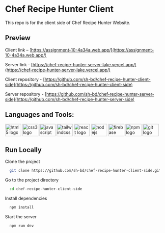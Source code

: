 # Chef Recipe Hunter Client
This repo is for the client side of Chef Recipe Hunter Website.

## Preview

Client link – [https://assignment-10-4a34a.web.app/](https://assignment-10-4a34a.web.app/)

Server link - [https://chef-recipe-hunter-server-lake.vercel.app/](https://chef-recipe-hunter-server-lake.vercel.app/)

Client repository - [https://github.com/sh-bd/chef-recipe-hunter-client-side](https://github.com/sh-bd/chef-recipe-hunter-client-side)

Server repository - [https://github.com/sh-bd/chef-recipe-hunter-server-side](https://github.com/sh-bd/chef-recipe-hunter-server-side)

## Languages and Tools:
<div align="left">
  <img src="https://cdn.jsdelivr.net/gh/devicons/devicon/icons/html5/html5-plain-wordmark.svg" height="40" width="52" alt="html5 logo"  />
  <img src="https://cdn.jsdelivr.net/gh/devicons/devicon/icons/css3/css3-plain-wordmark.svg" height="40" width="52" alt="css3 logo"  />
  <img src="https://cdn.jsdelivr.net/gh/devicons/devicon/icons/javascript/javascript-original.svg" height="40" width="52" alt="javascript logo"  />
  <img src="https://cdn.jsdelivr.net/gh/devicons/devicon/icons/tailwindcss/tailwindcss-plain.svg" height="40" width="52" alt="tailwindcss logo"  />
  <img src="https://cdn.jsdelivr.net/gh/devicons/devicon/icons/react/react-original-wordmark.svg" height="40" width="52" alt="react logo"  />
  <img src="https://cdn.jsdelivr.net/gh/devicons/devicon/icons/nodejs/nodejs-original.svg" height="40" width="52" alt="nodejs logo"  />
  <img src="https://cdn.jsdelivr.net/gh/devicons/devicon/icons/firebase/firebase-plain-wordmark.svg" height="40" width="52" alt="firebase logo"  />
  <img src="https://cdn.jsdelivr.net/gh/devicons/devicon/icons/npm/npm-original-wordmark.svg" height="40" width="52" alt="npm logo"  />
  <img src="https://cdn.jsdelivr.net/gh/devicons/devicon/icons/git/git-plain-wordmark.svg" height="40" width="52" alt="git logo"  />
</div>

## Run Locally

Clone the project

```bash
  git clone https://github.com/sh-bd/chef-recipe-hunter-client-side.git
```

Go to the project directory

```bash
  cd chef-recipe-hunter-client-side
```

Install dependencies

```bash
  npm install
```

Start the server

```bash
  npm run dev
```